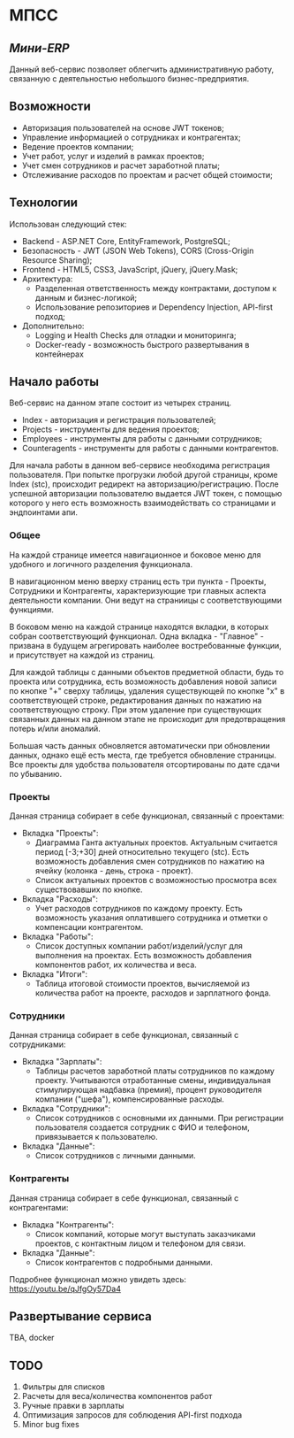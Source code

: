 # МПСС
## _Мини-ERP_
Данный веб-сервис позволяет облегчить административную работу, связанную с деятельностью небольшого бизнес-предприятия.

## Возможности
- Авторизация пользователей на основе JWT токенов;
- Управление информацией о сотрудниках и контрагентах;
- Ведение проектов компании;
- Учет работ, услуг и изделий в рамках проектов;
- Учет смен сотрудников и расчет заработной платы;
- Отслеживание расходов по проектам и расчет общей стоимости;

## Технологии

Использован следующий стек:
- Backend - ASP.NET Core, EntityFramework, PostgreSQL;
- Безопасность - JWT (JSON Web Tokens), CORS (Cross-Origin Resource Sharing);
- Frontend - HTML5, CSS3, JavaScript, jQuery, jQuery.Mask;
- Архитектура:
    - Разделенная ответственность между контрактами, доступом к данным и бизнес-логикой;
    - Использование репозиториев и Dependency Injection, API-first подход;
- Дополнительно:
    - Logging и Health Checks для отладки и мониторинга;
    - Docker-ready - возможность быстрого развертывания в контейнерах

## Начало работы

Веб-сервис на данном этапе состоит из четырех страниц. 
- Index - авторизация и регистрация пользователей;
- Projects - инструменты для ведения проектов;
- Employees - инструменты для работы с данными сотрудников;
- Counteragents - инструменты для работы с данными контрагентов.

Для начала работы в данном веб-сервисе необходима регистрация пользователя. При попытке прогрузки любой другой страницы, кроме Index (stc), происходит редирект на авторизацию/регистрацию. После успешной авторизации пользователю выдается JWT токен, с помощью которого у него есть возможность взаимодействать со страницами и эндпоинтами апи.

### Общее

На каждой странице имеется навигационное и боковое меню для удобного и логичного разделения функционала.

В навигационном меню вверху страниц есть три пункта - Проекты, Сотрудники и Контрагенты, характеризующие три главных аспекта деятельности компании. Они ведут на страниицы с соответствующими функциями.

В боковом меню на каждой странице находятся вкладки, в которых собран соответствующий функционал. Одна вкладка - "Главное" - призвана в будущем агрегировать наиболее востребованные функции, и присутствует на каждой из страниц. 

Для каждой таблицы с данными объектов предметной области, будь то проекта или сотрудника, есть возможность добавления новой записи по кнопке "+" сверху таблицы, удаления существующей по кнопке "х" в соответствующей строке, редактирования данных по нажатию на соответствующую строку. При этом удаление при существующих связанных данных на данном этапе не происходит для предотвращения потерь и/или аномалий.

Большая часть данных обновляется автоматически при обновлении данных, однако ещё есть места, где требуется обновление страницы. Все проекты для удобства пользователя отсортированы по дате сдачи по убыванию.

### Проекты
Данная страница собирает в себе функционал, связанный с проектами:
- Вкладка "Проекты":
    - Диаграмма Ганта актуальных проектов. Актуальным считается период [-3;+30] дней относительно текущего (stc).  Есть возможность добавления смен сотрудников по нажатию на ячейку (колонка - день, строка - проект).
    - Список актуальных проектов с возможностью просмотра всех существовавших по кнопке.
- Вкладка "Расходы":
    - Учет расходов сотрудников по каждому проекту. Есть возможность указания оплатившего сотрудника и отметки о компенсации контрагентом.
- Вкладка "Работы":
    - Список доступных компании работ/изделий/услуг для выполнения на проектах. Есть возможность добавления компонентов работ, их количества и веса.
- Вкладка "Итоги":
    - Таблица итоговой стоимости проектов, вычисляемой из количества работ на проекте, расходов и зарплатного фонда.

### Сотрудники
Данная страница собирает в себе функционал, связанный с сотрудниками:
- Вкладка "Зарплаты":
    - Таблицы расчетов заработной платы сотрудников по каждому проекту. Учитываются отработанные смены, индивидуальная стимулирующая надбавка (премия), процент руководителя компании ("шефа"), компенсированные расходы.
- Вкладка "Сотрудники":
    - Список сотрудников с основными их данными. При регистрации пользователя создается сотрудник с ФИО и телефоном, привязывается к пользователю.
- Вкладка "Данные":
    - Список сотрудников с личными данными.

### Контрагенты
Данная страница собирает в себе функционал, связанный с контрагентами:
- Вкладка "Контрагенты":
    - Список компаний, которые могут выступать заказчиками проектов, с контактным лицом и телефоном для связи.
- Вкладка "Данные":
    - Список контрагентов с подробными данными.

Подробнее функционал можно увидеть здесь:
https://youtu.be/qJfgOy57Da4

## Развертывание сервиса
TBA, docker

## TODO
1. Фильтры для списков
2. Расчеты для веса/количества компонентов работ
3. Ручные правки в зарплаты
4. Оптимизация запросов для соблюдения API-first подхода
5. Minor bug fixes
